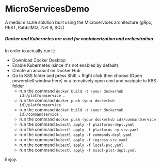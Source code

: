 # MicroServicesDemo
A medium scale solution built using the Microservices architecture (gRpc, REST, RabbitMQ, .Net 6, SQL)
##### Docker and Kubernetes are used for containerization and orchestration

In order to actually run it:
- Download Docker Desktop
- Enable Kubernetes (since it's not enabled by default)
- Create an account on Docker Hub
- Go to K8S folder and press Shift + Right click then choose (Open powershell window here) or alternatively open cmd and navigate to K8S folder
  - run the command `docker build -t (your dockerhub id)/platformservice .`
  - run the command `docker push (your dockerhub id)/platformservice`
  - run the command `docker build -t (your dockerhub id)/commandservice .`
  - run the command `docker push (your dockerhub id)/commandservice`
  - run the command `kubectl apply -f platforms-depl.yaml`
  - run the command `kubectl apply -f platforms-np-srv.yaml`
  - run the command `kubectl apply -f commands-depl.yaml`
  - run the command `kubectl apply -f ingress-srv.yaml`
  - run the command `kubectl apply -f local-pvc.yaml`
  - run the command `kubectl apply -f mssql-plat-depl.yaml`

Enjoy.
